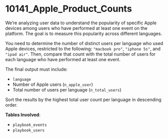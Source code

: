 # 10141_Apple_Product_Counts

We’re analyzing user data to understand the popularity of specific Apple devices among users who have performed at least one event on the platform. The goal is to measure this popularity across different languages.

You need to determine the number of distinct users per language who used Apple devices, restricted to the following: `"macbook pro"`, `"iphone 5s"`, and `"ipad air"`. Then, compare that count with the total number of users for each language who have performed at least one event.

The final output must include:
- `language`
- Number of Apple users (`n_apple_user`)
- Total number of users per language (`n_total_users`)

Sort the results by the highest total user count per language in descending order.

**Tables Involved**:
- `playbook_events`
- `playbook_users`
